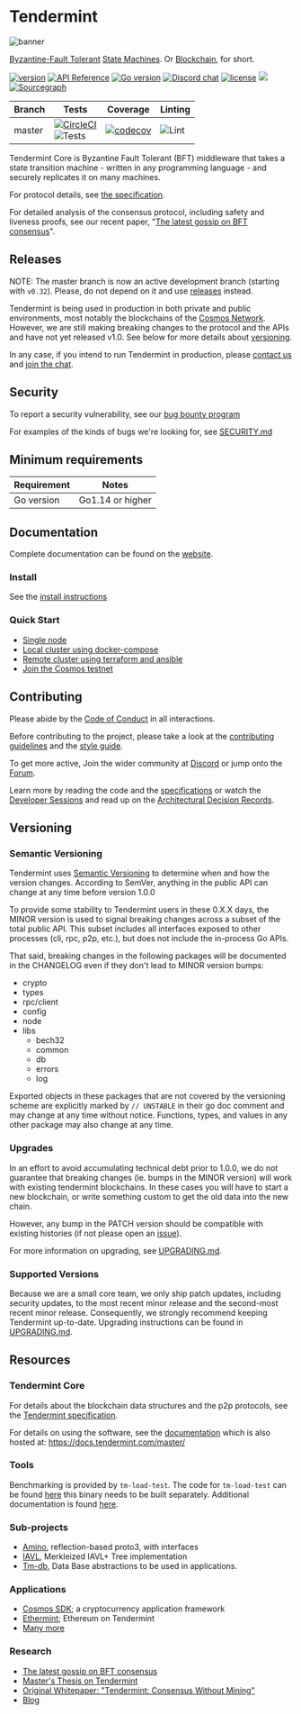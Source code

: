 # Tendermint

![banner](docs/tendermint-core-image.jpg)

[Byzantine-Fault Tolerant](https://en.wikipedia.org/wiki/Byzantine_fault_tolerance)
[State Machines](https://en.wikipedia.org/wiki/State_machine_replication).
Or [Blockchain](<https://en.wikipedia.org/wiki/Blockchain_(database)>), for short.

[![version](https://img.shields.io/github/tag/tendermint/tendermint.svg)](https://github.com/quantumexplorer/tendermint/releases/latest)
[![API Reference](https://camo.githubusercontent.com/915b7be44ada53c290eb157634330494ebe3e30a/68747470733a2f2f676f646f632e6f72672f6769746875622e636f6d2f676f6c616e672f6764646f3f7374617475732e737667)](https://pkg.go.dev/github.com/quantumexplorer/tendermint)
[![Go version](https://img.shields.io/badge/go-1.14-blue.svg)](https://github.com/moovweb/gvm)
[![Discord chat](https://img.shields.io/discord/669268347736686612.svg)](https://discord.gg/AzefAFd)
[![license](https://img.shields.io/github/license/tendermint/tendermint.svg)](https://github.com/quantumexplorer/tendermint/blob/master/LICENSE)
[![](https://tokei.rs/b1/github/tendermint/tendermint?category=lines)](https://github.com/quantumexplorer/tendermint)
[![Sourcegraph](https://sourcegraph.com/github.com/quantumexplorer/tendermint/-/badge.svg)](https://sourcegraph.com/github.com/quantumexplorer/tendermint?badge)

| Branch | Tests                                                                                                                                                                                                                                                  | Coverage                                                                                                                             | Linting                                                                    |
| ------ | ------------------------------------------------------------------------------------------------------------------------------------------------------------------------------------------------------------------------------------------------------ | ------------------------------------------------------------------------------------------------------------------------------------ | -------------------------------------------------------------------------- |
| master | [![CircleCI](https://circleci.com/gh/tendermint/tendermint/tree/master.svg?style=shield)](https://circleci.com/gh/tendermint/tendermint/tree/master) <br /> ![Tests](https://github.com/quantumexplorer/tendermint/workflows/Tests/badge.svg?branch=master) | [![codecov](https://codecov.io/gh/tendermint/tendermint/branch/master/graph/badge.svg)](https://codecov.io/gh/tendermint/tendermint) | ![Lint](https://github.com/quantumexplorer/tendermint/workflows/Lint/badge.svg) |

Tendermint Core is Byzantine Fault Tolerant (BFT) middleware that takes a state transition machine - written in any programming language -
and securely replicates it on many machines.

For protocol details, see [the specification](https://github.com/tendermint/spec).

For detailed analysis of the consensus protocol, including safety and liveness proofs,
see our recent paper, "[The latest gossip on BFT consensus](https://arxiv.org/abs/1807.04938)".

## Releases

NOTE: The master branch is now an active development branch (starting with `v0.32`). Please, do not depend on it and
use [releases](https://github.com/quantumexplorer/tendermint/releases) instead.

Tendermint is being used in production in both private and public environments,
most notably the blockchains of the [Cosmos Network](https://cosmos.network/).
However, we are still making breaking changes to the protocol and the APIs and have not yet released v1.0.
See below for more details about [versioning](#versioning).

In any case, if you intend to run Tendermint in production,
please [contact us](mailto:partners@tendermint.com) and [join the chat](https://discord.gg/AzefAFd).

## Security

To report a security vulnerability, see our [bug bounty
program](https://hackerone.com/tendermint)

For examples of the kinds of bugs we're looking for, see [SECURITY.md](SECURITY.md)

## Minimum requirements

| Requirement | Notes            |
| ----------- | ---------------- |
| Go version  | Go1.14 or higher |

## Documentation

Complete documentation can be found on the [website](https://docs.tendermint.com/master/).

### Install

See the [install instructions](/docs/introduction/install.md)

### Quick Start

- [Single node](/docs/introduction/quick-start.md)
- [Local cluster using docker-compose](/docs/networks/docker-compose.md)
- [Remote cluster using terraform and ansible](/docs/networks/terraform-and-ansible.md)
- [Join the Cosmos testnet](https://cosmos.network/testnet)

## Contributing

Please abide by the [Code of Conduct](CODE_OF_CONDUCT.md) in all interactions.

Before contributing to the project, please take a look at the [contributing guidelines](CONTRIBUTING.md)
and the [style guide](STYLE_GUIDE.md).

To get more active, Join the wider community at [Discord](https://discord.gg/AzefAFd) or jump onto the [Forum](https://forum.cosmos.network/).

Learn more by reading the code and the
[specifications](https://github.com/tendermint/spec) or watch the [Developer Sessions](/docs/DEV_SESSIONS.md) and read up on the
[Architectural Decision Records](https://github.com/quantumexplorer/tendermint/tree/master/docs/architecture).

## Versioning

### Semantic Versioning

Tendermint uses [Semantic Versioning](http://semver.org/) to determine when and how the version changes.
According to SemVer, anything in the public API can change at any time before version 1.0.0

To provide some stability to Tendermint users in these 0.X.X days, the MINOR version is used
to signal breaking changes across a subset of the total public API. This subset includes all
interfaces exposed to other processes (cli, rpc, p2p, etc.), but does not
include the in-process Go APIs.

That said, breaking changes in the following packages will be documented in the
CHANGELOG even if they don't lead to MINOR version bumps:

- crypto
- types
- rpc/client
- config
- node
- libs
  - bech32
  - common
  - db
  - errors
  - log

Exported objects in these packages that are not covered by the versioning scheme
are explicitly marked by `// UNSTABLE` in their go doc comment and may change at any
time without notice. Functions, types, and values in any other package may also change at any time.

### Upgrades

In an effort to avoid accumulating technical debt prior to 1.0.0,
we do not guarantee that breaking changes (ie. bumps in the MINOR version)
will work with existing tendermint blockchains. In these cases you will
have to start a new blockchain, or write something custom to get the old
data into the new chain.

However, any bump in the PATCH version should be compatible with existing histories
(if not please open an [issue](https://github.com/quantumexplorer/tendermint/issues)).

For more information on upgrading, see [UPGRADING.md](./UPGRADING.md).

### Supported Versions

Because we are a small core team, we only ship patch updates, including security updates,
to the most recent minor release and the second-most recent minor release. Consequently,
we strongly recommend keeping Tendermint up-to-date. Upgrading instructions can be found
in [UPGRADING.md](./UPGRADING.md).

## Resources

### Tendermint Core

For details about the blockchain data structures and the p2p protocols, see the
[Tendermint specification](https://docs.tendermint.com/master/spec/).

For details on using the software, see the [documentation](/docs/) which is also
hosted at: https://docs.tendermint.com/master/

### Tools

Benchmarking is provided by `tm-load-test`.
The code for `tm-load-test` can be found [here](https://github.com/informalsystems/tm-load-test) this binary needs to be built separately.
Additional documentation is found [here](/docs/tools).

### Sub-projects

- [Amino](http://github.com/tendermint/go-amino), reflection-based proto3, with
  interfaces
- [IAVL](http://github.com/tendermint/iavl), Merkleized IAVL+ Tree implementation
- [Tm-db](http://github.com/tendermint/tm-db), Data Base abstractions to be used in applications.

### Applications

- [Cosmos SDK](http://github.com/cosmos/cosmos-sdk); a cryptocurrency application framework
- [Ethermint](http://github.com/cosmos/ethermint); Ethereum on Tendermint
- [Many more](https://tendermint.com/ecosystem)

### Research

- [The latest gossip on BFT consensus](https://arxiv.org/abs/1807.04938)
- [Master's Thesis on Tendermint](https://atrium.lib.uoguelph.ca/xmlui/handle/10214/9769)
- [Original Whitepaper: "Tendermint: Consensus Without Mining"](https://tendermint.com/static/docs/tendermint.pdf)
- [Blog](https://blog.cosmos.network/tendermint/home)
